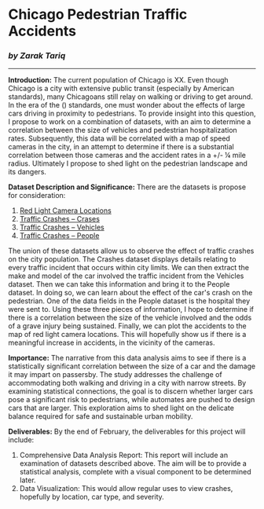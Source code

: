 # Chicago Pedestrian Traffic Accidents
### _by Zarak Tariq_
____________________________

**Introduction:** The current population of Chicago is XX. Even though Chicago is a city with extensive public transit 
(especially by American standards), many Chicagoans still relay on walking or driving to get around. In the era of the ()
standards, one must wonder about the effects of large cars driving in proximity to pedestrians. To provide insight into 
this question, I propose to work on a combination of datasets, with an aim to determine a correlation between the size of 
vehicles and pedestrian hospitalization rates. Subsequently, this data will be correlated with a map of speed cameras in
the city, in an attempt to determine if there is a substantial correlation between those cameras and the accident rates in a
+/- &frac14; mile radius. Ultimately I propose to shed light on the pedestrian landscape and its dangers.

**Dataset Description and Significance:** There are the datasets is propose for consideration:
1. [Red Light Camera Locations](https://data.cityofchicago.org/Transportation/Map-Red-Light-Camera-Locations/7mgr-iety) 
2. [Traffic Crashes – Crases](https://data.cityofchicago.org/Transportation/Traffic-Crashes-Crashes/85ca-t3if/data_preview)
3. [Traffic Crashes – Vehicles](https://data.cityofchicago.org/Transportation/Traffic-Crashes-Vehicles/68nd-jvt3/data_preview)
4. [Traffic Crashes – People](https://data.cityofchicago.org/Transportation/Traffic-Crashes-People/u6pd-qa9d/about_data)

The union of these datasets allow us to observe the effect of traffic crashes on the city population. The Crashes dataset
displays details relating to every traffic incident that occurs within city limits. We can then extract the make and model
of the car involved the traffic incident from the Vehicles dataset. Then we can take this information and bring it to the 
People dataset. In doing so, we can learn about the effect of the car's crash on the pedestrian. One of the data fields in
the People dataset is the hospital they were sent to. Using these three pieces of information, I hope to determine if there
is a correlation between the size of the vehicle involved and the odds of a grave injury being sustained. Finally, we can 
plot the accidents to the map of red light camera locations. This will hopefully show us if there is a meaningful increase 
in accidents, in the vicinity of the cameras. 

**Importance:** The narrative from this data analysis aims to see if there is a statistically significant correlation between
the size of a car and the damage it may impart on passersby. The study addresses the challenge of accommodating both walking
and driving in a city with narrow streets. By examining statistical connections, the goal is to discern whether larger cars 
pose a significant risk to pedestrians, while automates are pushed to design cars that are larger. This exploration aims to 
shed light on the delicate balance required for safe and sustainable urban mobility.

**Deliverables:** By the end of February, the deliverables for this project will include:
1. Comprehensive Data Analysis Report: This report will include an examination of datasets described above. The aim will be to provide
a statistical analysis, complete with a visual component to be determined later.
2. Data Visualization: This would allow regular uses to view crashes, hopefully by location, car type, and severity. 